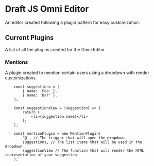 # Draft JS Omni Editor

An editor created following a plugin pattern for easy customization.

## Current Plugins

A list of all the plugins created for the Omni Editor

### Mentions

A plugin created to mention certain users using a dropdown with render customizations.

```
    const suggestions = [
        { name: 'Foo' },
        { name: 'Bar' },
    ];
    
    const suggestionView = (suggestion) => {
        return (
            <li>{suggestion.name}</li>
        );
    };

    const mentionPlugin = new MentionPlugin(
        '@', // The trigger that will open the dropdown
        suggestions, // The list items that will be used in the dropdown
        suggestionView // The function that will render the HTML representation of your suggestion
    );
```
